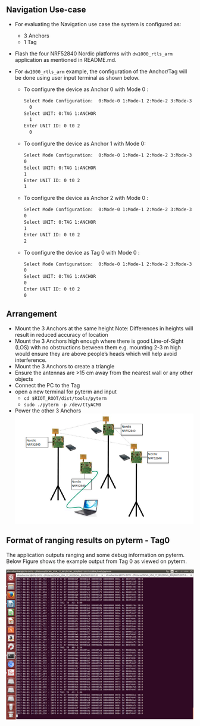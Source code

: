 ## Navigation Use-case
* For evaluating the Navigation use case the system is configured as:
   * 3 Anchors
   * 1 Tag

* Flash the four NRF52840 Nordic platforms with `dw1000_rtls_arm` application as mentioned in README.md.
* For `dw1000_rtls_arm` example, the configuration of the Anchor/Tag will be done using user input terminal as shown below.
    * To configure the device as Anchor 0 with Mode 0 :
       ```bash
       Select Mode Configuration:  0:Mode-0 1:Mode-1 2:Mode-2 3:Mode-3
         0
       Select UNIT: 0:TAG 1:ANCHOR
         1
       Enter UNIT ID: 0 t0 2
         0
       ```

    * To configure the device as Anchor 1 with Mode 0:
      ```bash
      Select Mode Configuration:  0:Mode-0 1:Mode-1 2:Mode-2 3:Mode-3
      0
      Select UNIT: 0:TAG 1:ANCHOR
      1
      Enter UNIT ID: 0 t0 2
      1
      ```
    * To configure the device as Anchor 2 with Mode 0 :
      ```bash
      Select Mode Configuration:  0:Mode-0 1:Mode-1 2:Mode-2 3:Mode-3
      0
      Select UNIT: 0:TAG 1:ANCHOR
      1
      Enter UNIT ID: 0 t0 2
      2
      ```
    * To configure the device as Tag 0 with Mode 0 :
       ```bash
       Select Mode Configuration:  0:Mode-0 1:Mode-1 2:Mode-2 3:Mode-3
       0
       Select UNIT: 0:TAG 1:ANCHOR
       0
       Enter UNIT ID: 0 t0 2
       0
       ```
## Arrangement
* Mount the 3 Anchors at the same height
  Note: Differences in heights will result in reduced accuracy of location
* Mount the 3 Anchors high enough where there is good Line-of-Sight (LOS) with no
obstructions between them e.g. mounting 2-3 m high would ensure they are above
people’s heads which will help avoid interference.
* Mount the 3 Anchors to create a triangle
* Ensure the antennas are >15 cm away from the nearest wall or any other objects
* Connect the PC to the Tag
* open a new terminal for pyterm and input
    * `cd $RIOT_ROOT/dist/tools/pyterm`
    * `sudo ./pyterm -p /dev/ttyACM0`
* Power the other 3 Anchors
![Navigation](./images/Navigation.PNG)
## Format of ranging results on pyterm - Tag0
The application outputs ranging and some debug information on pyterm. Below Figure shows the example output from Tag 0 as viewed on pyterm.

![Navigation Log](./images/Navigation_log.png)

